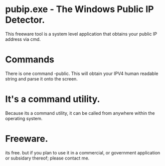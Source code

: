 # pubip.exe - The Windows Public IP Detector.
This freeware tool is a system level application that obtains your public IP address via cmd.

# Commands
There is one command -public. This will obtain your IPV4 human readable string and parse it onto the screen.

# It's a command utility.
Because its a command utility, it can be called from anywhere within the operating system.

# Freeware.
its free. but if you plan to use it in a commercial, or government application or subsidary thereof; please contact me.
